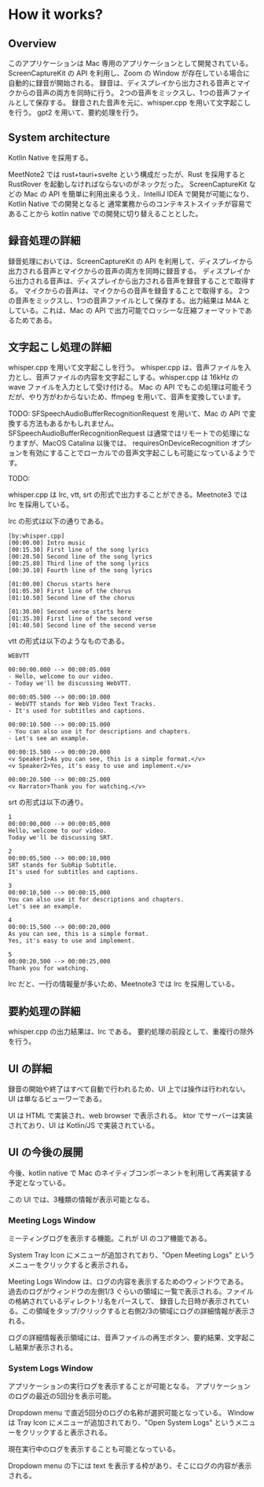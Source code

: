 # How it works?

## Overview

このアプリケーションは Mac 専用のアプリケーションとして開発されている。
ScreenCaptureKit の API を利用し、Zoom の Window が存在している場合に自動的に録音が開始される。
録音は、ディスプレイから出力される音声とマイクからの音声の両方を同時に行う。
2つの音声をミックスし、1つの音声ファイルとして保存する。
録音された音声を元に、whisper.cpp を用いて文字起こしを行う。
gpt2 を用いて、要約処理を行う。

## System architecture

Kotlin Native を採用する。

MeetNote2 では rust+tauri+svelte という構成だったが、Rust を採用すると RustRover を起動しなければならないのがネックだった。
ScreenCaptureKit などの Mac の API を簡単に利用出来るうえ、IntelliJ IDEA で開発が可能になり、Kotlin Native
での開発となると
通常業務からのコンテキストスイッチが容易であることから kotlin native での開発に切り替えることとした。

## 録音処理の詳細

録音処理においては、ScreenCaptureKit の API を利用して、ディスプレイから出力される音声とマイクからの音声の両方を同時に録音する。
ディスプレイから出力される音声は、ディスプレイから出力される音声を録音することで取得する。
マイクからの音声は、マイクからの音声を録音することで取得する。
2つの音声をミックスし、1つの音声ファイルとして保存する。出力結果は M4A としている。これは、Mac の API
で出力可能でロッシーな圧縮フォーマットであるためである。

## 文字起こし処理の詳細

whisper.cpp を用いて文字起こしを行う。
whisper.cpp は、音声ファイルを入力とし、音声ファイルの内容を文字起こしする。whisper.cpp は 16kHz の wave
ファイルを入力として受け付ける。
Mac の API でもこの処理は可能そうだが、やり方がわからないため、ffmpeg を用いて、音声を変換しています。

TODO:
SFSpeechAudioBufferRecognitionRequest を用いて、Mac の API で変換する方法もあるかもしれません。
SFSpeechAudioBufferRecognitionRequest は通常ではリモートでの処理になりますが、MacOS Catalina 以後では、
requiresOnDeviceRecognition オプションを有効にすることでローカルでの音声文字起こしも可能になっているようです。

TODO:

whisper.cpp は lrc, vtt, srt の形式で出力することができる。Meetnote3 では lrc を採用している。

lrc の形式は以下の通りである。

```lrc
[by:whisper.cpp]
[00:00.00] Intro music
[00:15.30] First line of the song lyrics
[00:20.50] Second line of the song lyrics
[00:25.80] Third line of the song lyrics
[00:30.10] Fourth line of the song lyrics

[01:00.00] Chorus starts here
[01:05.30] First line of the chorus
[01:10.50] Second line of the chorus

[01:30.00] Second verse starts here
[01:35.30] First line of the second verse
[01:40.50] Second line of the second verse
```

vtt の形式は以下のようなものである。

```vtt
WEBVTT

00:00:00.000 --> 00:00:05.000
- Hello, welcome to our video.
- Today we'll be discussing WebVTT.

00:00:05.500 --> 00:00:10.000
- WebVTT stands for Web Video Text Tracks.
- It's used for subtitles and captions.

00:00:10.500 --> 00:00:15.000
- You can also use it for descriptions and chapters.
- Let's see an example.

00:00:15.500 --> 00:00:20.000
<v Speaker1>As you can see, this is a simple format.</v>
<v Speaker2>Yes, it's easy to use and implement.</v>

00:00:20.500 --> 00:00:25.000
<v Narrator>Thank you for watching.</v>
```

srt の形式は以下の通り。

```shell
1
00:00:00,000 --> 00:00:05,000
Hello, welcome to our video.
Today we'll be discussing SRT.

2
00:00:05,500 --> 00:00:10,000
SRT stands for SubRip Subtitle.
It's used for subtitles and captions.

3
00:00:10,500 --> 00:00:15,000
You can also use it for descriptions and chapters.
Let's see an example.

4
00:00:15,500 --> 00:00:20,000
As you can see, this is a simple format.
Yes, it's easy to use and implement.

5
00:00:20,500 --> 00:00:25,000
Thank you for watching.
```

lrc だと、一行の情報量が多いため、Meetnote3 では lrc を採用している。

## 要約処理の詳細

whisper.cpp の出力結果は、lrc である。
要約処理の前段として、重複行の除外を行う。

## UI の詳細

録音の開始や終了はすべて自動で行われるため、UI 上では操作は行われない。
UI は単なるビューワーである。

UI は HTML で実装され、web browser で表示される。
ktor でサーバーは実装されており、UI は Kotlin/JS で実装されている。

## UI の今後の展開

今後、kotlin native で Mac のネイティブコンポーネントを利用して再実装する予定となっている。

この UI では、3種類の情報が表示可能となる。

### Meeting Logs Window

ミーティングログを表示する機能。これが UI のコア機能である。

System Tray Icon にメニューが追加されており、"Open Meeting Logs" というメニューをクリックすると表示される。

Meeting Logs Window は、ログの内容を表示するためのウィンドウである。
過去のログがウィンドウの左側1/3 ぐらいの領域に一覧で表示される。ファイルの格納されているディレクトリ名をパースして、
録音した日時が表示されている。この領域をタップ/クリックすると右側2/3の領域にログの詳細情報が表示される。

ログの詳細情報表示領域には、音声ファイルの再生ボタン、要約結果、文字起こし結果が表示される。

### System Logs Window

アプリケーションの実行ログを表示することが可能となる。
アプリケーションのログの最近の5回分を表示可能。

Dropdown menu で直近5回分のログの名称が選択可能となっている。
Window は Tray Icon にメニューが追加されており、"Open System Logs" というメニューをクリックすると表示される。

現在実行中のログを表示することも可能となっている。

Dropdown menu の下には text を表示する枠があり、そこにログの内容が表示される。

